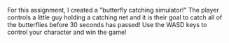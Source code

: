 For this assignment, I created a "butterfly catching simulator!" 
The player controls a little guy holding a catching net and it is their goal to catch all of the butterflies before 30 seconds has passed!
Use the WASD keys to control your character and win the game!
